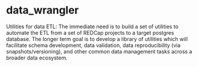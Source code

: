 # data_wrangler
Utilities for data ETL:
The immediate need is to build a set of utilities to automate the ETL from a set of REDCap projects to a target postgres database. The longer term goal is to develop a library of utilities which will facilitate schema development, data validation, data reproducibility (via snapshots/versioning), and other common data management tasks across a broader data ecosystem.
